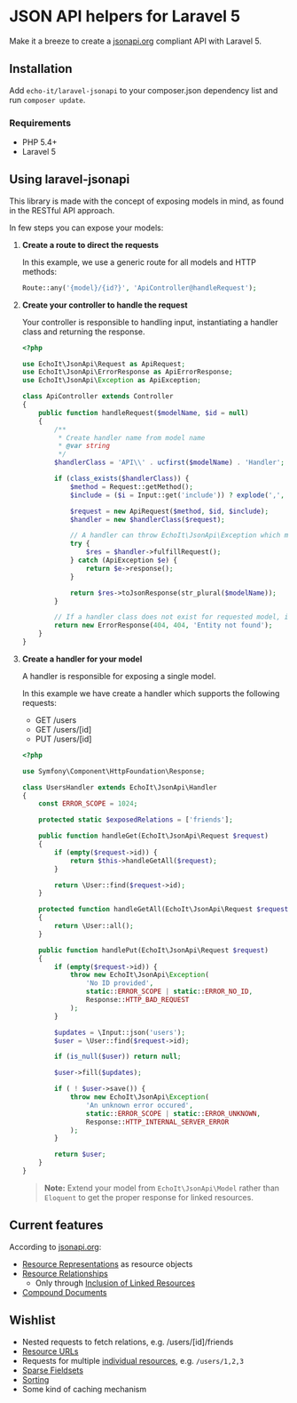 JSON API helpers for Laravel 5
=====

Make it a breeze to create a [jsonapi.org](http://jsonapi.org/) compliant API with Laravel 5.

Installation
-----

Add `echo-it/laravel-jsonapi` to your composer.json dependency list and run `composer update`.

### Requirements

* PHP 5.4+
* Laravel 5


Using laravel-jsonapi
-----

This library is made with the concept of exposing models in mind, as found in the RESTful API approach.

In few steps you can expose your models:

1. **Create a route to direct the requests**

    In this example, we use a generic route for all models and HTTP methods:

    ```php
    Route::any('{model}/{id?}', 'ApiController@handleRequest');
    ```

2. **Create your controller to handle the request**

    Your controller is responsible to handling input, instantiating a handler class and returning the response.

    ```php
    <?php

    use EchoIt\JsonApi\Request as ApiRequest;
    use EchoIt\JsonApi\ErrorResponse as ApiErrorResponse;
    use EchoIt\JsonApi\Exception as ApiException;

    class ApiController extends Controller
    {
        public function handleRequest($modelName, $id = null)
        {
            /**
             * Create handler name from model name
             * @var string
             */
            $handlerClass = 'API\\' . ucfirst($modelName) . 'Handler';

            if (class_exists($handlerClass)) {
                $method = Request::getMethod();
                $include = ($i = Input::get('include')) ? explode(',', $i) : $i;

                $request = new ApiRequest($method, $id, $include);
                $handler = new $handlerClass($request);

                // A handler can throw EchoIt\JsonApi\Exception which must be gracefully handled to give proper response
                try {
                    $res = $handler->fulfillRequest();
                } catch (ApiException $e) {
                    return $e->response();
                }

                return $res->toJsonResponse(str_plural($modelName));
            }

            // If a handler class does not exist for requested model, it is not considered to be exposed in the API
            return new ErrorResponse(404, 404, 'Entity not found');
        }
    }
    ```

3. **Create a handler for your model**

    A handler is responsible for exposing a single model.

    In this example we have create a handler which supports the following requests:

    * GET /users
    * GET /users/[id]
    * PUT /users/[id]

    ```php
    <?php

    use Symfony\Component\HttpFoundation\Response;

    class UsersHandler extends EchoIt\JsonApi\Handler
    {
        const ERROR_SCOPE = 1024;

        protected static $exposedRelations = ['friends'];

        public function handleGet(EchoIt\JsonApi\Request $request)
        {
            if (empty($request->id)) {
                return $this->handleGetAll($request);
            }

            return \User::find($request->id);
        }

        protected function handleGetAll(EchoIt\JsonApi\Request $request)
        {
            return \User::all();
        }

        public function handlePut(EchoIt\JsonApi\Request $request)
        {
            if (empty($request->id)) {
                throw new EchoIt\JsonApi\Exception(
                    'No ID provided',
                    static::ERROR_SCOPE | static::ERROR_NO_ID,
                    Response::HTTP_BAD_REQUEST
                );
            }

            $updates = \Input::json('users');
            $user = \User::find($request->id);

            if (is_null($user)) return null;

            $user->fill($updates);

            if ( ! $user->save()) {
                throw new EchoIt\JsonApi\Exception(
                    'An unknown error occured',
                    static::ERROR_SCOPE | static::ERROR_UNKNOWN,
                    Response::HTTP_INTERNAL_SERVER_ERROR
                );
            }

            return $user;
        }
    }
    ```

    > **Note:** Extend your model from `EchoIt\JsonApi\Model` rather than `Eloquent` to get the proper response for linked resources.


Current features
-----

According to [jsonapi.org](http://jsonapi.org):

* [Resource Representations](http://jsonapi.org/format/#document-structure-resource-representations) as resource objects
* [Resource Relationships](http://jsonapi.org/format/#document-structure-resource-relationships)
   * Only through [Inclusion of Linked Resources](http://jsonapi.org/format/#fetching-includes)
* [Compound Documents](http://jsonapi.org/format/#document-structure-compound-documents)


Wishlist
-----

* Nested requests to fetch relations, e.g. /users/[id]/friends
* [Resource URLs](http://jsonapi.org/format/#document-structure-resource-urls)
* Requests for multiple [individual resources](http://jsonapi.org/format/#urls-individual-resources), e.g. `/users/1,2,3`
* [Sparse Fieldsets](http://jsonapi.org/format/#fetching-sparse-fieldsets)
* [Sorting](http://jsonapi.org/format/#fetching-sorting)
* Some kind of caching mechanism
